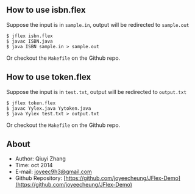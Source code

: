 ## How to use isbn.flex

Suppose the input is in `sample.in`, output will be redirected to `sample.out`

```
$ jflex isbn.flex
$ javac ISBN.java
$ java ISBN sample.in > sample.out
```
Or checkout the `Makefile` on the Github repo.

## How to use token.flex

Suppose the input is in `test.txt`, output will be redirected to `output.txt`

```
$ jflex token.flex
$ javac Yylex.java Yytoken.java
$ java Yylex test.txt > output.txt
```
Or checkout the `Makefile` on the Github repo.

## About

* Author: Qiuyi Zhang
* Time: oct 2014
* E-mail: [joyeec9h3@gmail.com](mailto:joyeec9h3@gmail.com)
* Github Repository: [https://github.com/joyeecheung/JFlex-Demo](https://github.com/joyeecheung/JFlex-Demo)
